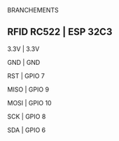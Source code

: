 BRANCHEMENTS 

RFID RC522     | ESP 32C3
--------------------------
3.3V         | 3.3V

GND          | GND

RST          | GPIO 7

MISO         | GPIO 9

MOSI         | GPIO 10

SCK          | GPIO 8

SDA          | GPIO 6
